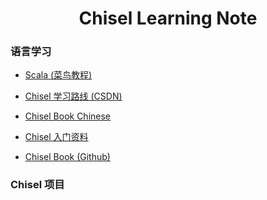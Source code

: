 <h1 align="center">Chisel Learning Note </h1>

<h3>语言学习</h3>

- [Scala (菜鸟教程)](https://www.runoob.com/scala/scala-tutorial.html)

- [Chisel 学习路线 (CSDN)](https://blog.csdn.net/qq_34291505/article/details/86744581)

- [Chisel Book Chinese](http://www.imm.dtu.dk/~masca/chisel-book-chinese.pdf)

- [Chisel 入门资料](https://zhuanlan.zhihu.com/p/98097268)

- [Chisel Book (Github)](https://github.com/schoeberl/chisel-book/wiki)

<h3>Chisel 项目</h3>
